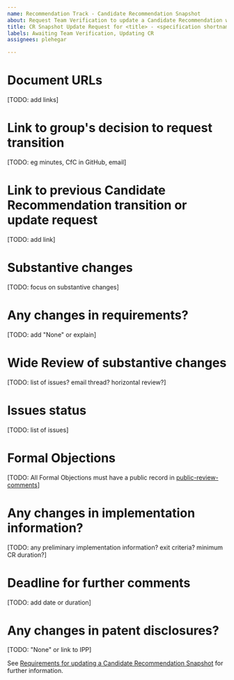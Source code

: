 ```yaml
---
name: Recommendation Track - Candidate Recommendation Snapshot
about: Request Team Verification to update a Candidate Recommendation with a CR Snapshot (Candidate Recommendation Snapshot or Draft -> Candidate Recommendation Snapshot)
title: CR Snapshot Update Request for <title> - <specification shortname>
labels: Awaiting Team Verification, Updating CR
assignees: plehegar

---
```


# Document URLs
[TODO: add links]

# Link to group's decision to request transition
[TODO: eg minutes, CfC in GitHub, email]

# Link to previous Candidate Recommendation transition or update request
[TODO: add link]

# Substantive changes
[TODO: focus on substantive changes]

# Any changes in requirements?
[TODO: add "None" or explain]

# Wide Review of substantive changes
[TODO: list of issues? email thread? horizontal review?]

# Issues status
[TODO: list of issues]

# Formal Objections
[TODO: All Formal Objections must have a public record in [public-review-comments](https://lists.w3.org/Archives/Public/public-review-comments/)]

# Any changes in implementation information?
[TODO: any preliminary implementation information? exit criteria? minimum CR duration?]

# Deadline for further comments
[TODO: add date or duration]

# Any changes in patent disclosures?
[TODO: "None" or link to IPP]

See [Requirements for updating a Candidate Recommendation Snapshot](https://www.w3.org/Guide/transitions?profile=CR&cr=snapshot) for further information.

